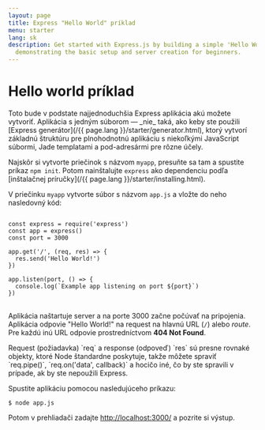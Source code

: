 ```yaml
---
layout: page
title: Express "Hello World" príklad
menu: starter
lang: sk
description: Get started with Express.js by building a simple 'Hello World' application,
  demonstrating the basic setup and server creation for beginners.
---
```


# Hello world príklad

<div class="doc-box doc-info" markdown="1">
Toto bude v podstate najjednoduchšia Express aplikácia akú možete vytvoriť. Aplikácia s jedným súborom &mdash; _nie_ taká, ako keby ste použili [Express generátor](/{{ page.lang }}/starter/generator.html), ktorý vytvorí základnú štruktúru pre plnohodnotnú aplikáciu s niekoľkými JavaScript súbormi, Jade templatami a pod-adresármi pre rôzne účely.
</div>

Najskôr si vytvorte priečinok s názvom `myapp`, presuňte sa tam a spustite príkaz `npm init`. Potom nainštalujte `express` ako dependenciu podľa [inštalačnej príručky](/{{ page.lang }}/starter/installing.html).

V priečinku `myapp` vytvorte súbor s názvom `app.js` a vložte do neho nasledovný kód:

<pre>
<code class="language-javascript" translate="no">
const express = require('express')
const app = express()
const port = 3000

app.get('/', (req, res) => {
  res.send('Hello World!')
})

app.listen(port, () => {
  console.log(`Example app listening on port ${port}`)
})
</code>
</pre>

Aplikácia naštartuje server a na porte 3000 začne počúvať na pripojenia. Aplikácia odpovie "Hello World!" na request na hlavnú URL (`/`) alebo _route_. Pre každú inú URL odpovie prostredníctvom **404 Not Found**.

<div class="doc-box doc-notice" markdown="1">
Request (požiadavka) `req` a response (odpoveď) `res` sú presne rovnaké objekty, ktoré Node štandardne poskytuje, takže môžete spraviť `req.pipe()`, `req.on('data', callback)` a hocičo iné, čo by ste spravili v prípade, ak by ste nepoužili Express.
</div>

Spustite aplikáciu pomocou nasledujúceho príkazu:

```console
$ node app.js
```

Potom v prehliadači zadajte [http://localhost:3000/](http://localhost:3000/) a pozrite si výstup.

